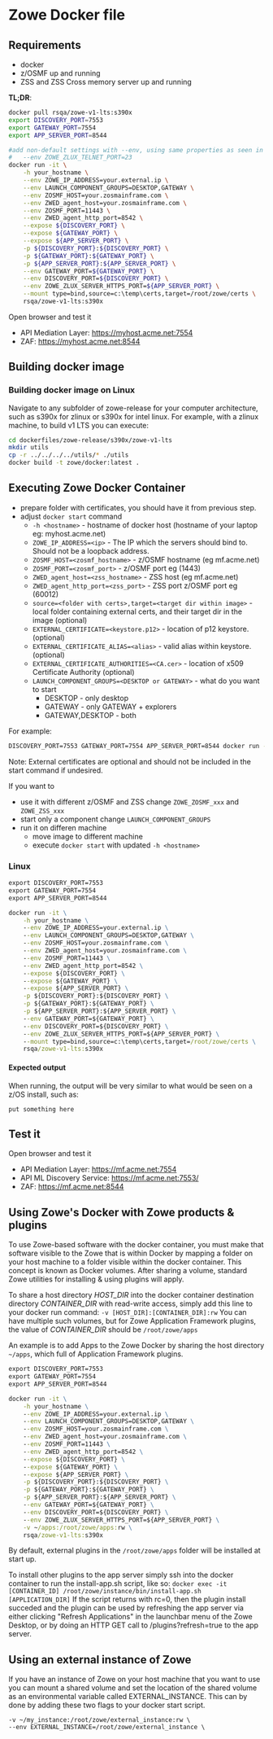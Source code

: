 # Zowe Docker file

## Requirements
 - docker
 - z/OSMF up and running
 - ZSS and ZSS Cross memory server up and running

**TL;DR**:
```sh
docker pull rsqa/zowe-v1-lts:s390x
export DISCOVERY_PORT=7553
export GATEWAY_PORT=7554
export APP_SERVER_PORT=8544

#add non-default settings with --env, using same properties as seen in instance.env
#   --env ZOWE_ZLUX_TELNET_PORT=23
docker run -it \
    -h your_hostname \
    --env ZOWE_IP_ADDRESS=your.external.ip \
    --env LAUNCH_COMPONENT_GROUPS=DESKTOP,GATEWAY \
    --env ZOSMF_HOST=your.zosmainframe.com \
    --env ZWED_agent_host=your.zosmainframe.com \
    --env ZOSMF_PORT=11443 \
    --env ZWED_agent_http_port=8542 \
    --expose ${DISCOVERY_PORT} \
    --expose ${GATEWAY_PORT} \
    --expose ${APP_SERVER_PORT} \
    -p ${DISCOVERY_PORT}:${DISCOVERY_PORT} \
    -p ${GATEWAY_PORT}:${GATEWAY_PORT} \
    -p ${APP_SERVER_PORT}:${APP_SERVER_PORT} \
    --env GATEWAY_PORT=${GATEWAY_PORT} \
    --env DISCOVERY_PORT=${DISCOVERY_PORT} \
    --env ZOWE_ZLUX_SERVER_HTTPS_PORT=${APP_SERVER_PORT} \
    --mount type=bind,source=c:\temp\certs,target=/root/zowe/certs \
    rsqa/zowe-v1-lts:s390x
```
Open browser and test it
 - API Mediation Layer: https://myhost.acme.net:7554
 - ZAF: https://myhost.acme.net:8544

## Building docker image
### Building docker image on Linux
Navigate to any subfolder of zowe-release for your computer architecture, such as s390x for zlinux or s390x for intel linux.
For example, with a zlinux machine, to build v1 LTS you can execute:
```sh
cd dockerfiles/zowe-release/s390x/zowe-v1-lts
mkdir utils
cp -r ../../../../utils/* ./utils
docker build -t zowe/docker:latest .
```

## Executing Zowe Docker Container 
 - prepare folder with certificates, you should have it from previous step.
 - adjust `docker start` command
   - `-h <hostname>` - hostname of docker host (hostname of your laptop eg: myhost.acme.net)
   - `ZOWE_IP_ADDRESS=<ip>` - The IP which the servers should bind to. Should not be a loopback address.
   - `ZOSMF_HOST=<zosmf_hostname>` - z/OSMF hostname (eg mf.acme.net)
   - `ZOSMF_PORT=<zosmf_port>` - z/OSMF port eg (1443)
   - `ZWED_agent_host=<zss_hostname>` - ZSS host (eg mf.acme.net)
   - `ZWED_agent_http_port=<zss_port>` - ZSS port z/OSMF port eg (60012)
   - `source=<folder with certs>,target=<target dir within image>` - local folder containing external certs, and their target dir in the image (optional)
   - `EXTERNAL_CERTIFICATE=<keystore.p12>` - location of p12 keystore. (optional)
   - `EXTERNAL_CERTIFICATE_ALIAS=<alias>` - valid alias within keystore. (optional)
   - `EXTERNAL_CERTIFICATE_AUTHORITIES=<CA.cer>` - location of x509 Certificate Authority (optional)
   - `LAUNCH_COMPONENT_GROUPS=<DESKTOP or GATEWAY>` - what do you want to start
     - DESKTOP - only desktop
     - GATEWAY - only GATEWAY + explorers
     - GATEWAY,DESKTOP - both 

For example:

```cmd
DISCOVERY_PORT=7553 GATEWAY_PORT=7554 APP_SERVER_PORT=8544 docker run -it -h your_hostname --env ZOWE_IP_ADDRESS=your.external.ip --env LAUNCH_COMPONENT_GROUPS=DESKTOP,GATEWAY --env ZOSMF_HOST=your.zosmainframe.com --env ZWED_agent_host=your.zosmainframe.com --env ZOSMF_PORT=11443 --env ZWED_agent_http_port=8542 --expose ${DISCOVERY_PORT} --expose ${GATEWAY_PORT} --expose ${APP_SERVER_PORT} -p ${DISCOVERY_PORT}:${DISCOVERY_PORT} -p ${GATEWAY_PORT}:${GATEWAY_PORT} -p ${APP_SERVER_PORT}:${APP_SERVER_PORT} --env GATEWAY_PORT=${GATEWAY_PORT} --env DISCOVERY_PORT=${DISCOVERY_PORT} --env ZOWE_ZLUX_SERVER_HTTPS_PORT=${APP_SERVER_PORT} --env EXTERNAL_CERTIFICATE=/root/zowe/ext_certs/my.keystore.p12 --env EXTERNAL_CERTIFICATE_ALIAS=alias --env EXTERNAL_CERTIFICATE_AUTHORITIES=/root/zowe/ext_certs/myCA.cer --mount type=bind,source=<folder with certs>,target=/root/zowe/ext_certs rsqa/zowe-v1-lts:s390x
```
Note: External certificates are optional and should not be included in the start command if undesired.

If you want to 
 - use it with different z/OSMF and ZSS change `ZOWE_ZOSMF_xxx` and `ZOWE_ZSS_xxx`
 - start only a component change `LAUNCH_COMPONENT_GROUPS`
 - run it on differen machine
    - move image to different machine
    -  execute `docker start` with updated `-h <hostname>`

### Linux
```cmd
export DISCOVERY_PORT=7553
export GATEWAY_PORT=7554
export APP_SERVER_PORT=8544

docker run -it \
    -h your_hostname \
    --env ZOWE_IP_ADDRESS=your.external.ip \
    --env LAUNCH_COMPONENT_GROUPS=DESKTOP,GATEWAY \
    --env ZOSMF_HOST=your.zosmainframe.com \
    --env ZWED_agent_host=your.zosmainframe.com \
    --env ZOSMF_PORT=11443 \
    --env ZWED_agent_http_port=8542 \
    --expose ${DISCOVERY_PORT} \
    --expose ${GATEWAY_PORT} \
    --expose ${APP_SERVER_PORT} \
    -p ${DISCOVERY_PORT}:${DISCOVERY_PORT} \
    -p ${GATEWAY_PORT}:${GATEWAY_PORT} \
    -p ${APP_SERVER_PORT}:${APP_SERVER_PORT} \
    --env GATEWAY_PORT=${GATEWAY_PORT} \
    --env DISCOVERY_PORT=${DISCOVERY_PORT} \
    --env ZOWE_ZLUX_SERVER_HTTPS_PORT=${APP_SERVER_PORT} \
    --mount type=bind,source=c:\temp\certs,target=/root/zowe/certs \
    rsqa/zowe-v1-lts:s390x
```

#### Expected output
When running, the output will be very similar to what would be seen on a z/OS install, such as:

```
put something here
```

## Test it
Open browser and test it
 - API Mediation Layer: https://mf.acme.net:7554
 - API ML Discovery Service: https://mf.acme.net:7553/
 - ZAF: https://mf.acme.net:8544

## Using Zowe's Docker with Zowe products & plugins
To use Zowe-based software with the docker container, you must make that software visible to the Zowe that is within Docker by mapping a folder on your host machine to a folder visible within the docker container.
This concept is known as Docker volumes. After sharing a volume, standard Zowe utilities for installing & using plugins will apply.

To share a host directory *HOST_DIR* into the docker container destination directory *CONTAINER_DIR* with read-write access, simply add this line to your docker run command: `-v [HOST_DIR]:[CONTAINER_DIR]:rw`
You can have multiple such volumes, but for Zowe Application Framework plugins, the value of *CONTAINER_DIR* should be `/root/zowe/apps`

An example is to add Apps to the Zowe Docker by sharing the host directory `~/apps`, which full of Application Framework plugins.

```cmd
export DISCOVERY_PORT=7553
export GATEWAY_PORT=7554
export APP_SERVER_PORT=8544

docker run -it \
    -h your_hostname \
    --env ZOWE_IP_ADDRESS=your.external.ip \
    --env LAUNCH_COMPONENT_GROUPS=DESKTOP,GATEWAY \
    --env ZOSMF_HOST=your.zosmainframe.com \
    --env ZWED_agent_host=your.zosmainframe.com \
    --env ZOSMF_PORT=11443 \
    --env ZWED_agent_http_port=8542 \
    --expose ${DISCOVERY_PORT} \
    --expose ${GATEWAY_PORT} \
    --expose ${APP_SERVER_PORT} \
    -p ${DISCOVERY_PORT}:${DISCOVERY_PORT} \
    -p ${GATEWAY_PORT}:${GATEWAY_PORT} \
    -p ${APP_SERVER_PORT}:${APP_SERVER_PORT} \
    --env GATEWAY_PORT=${GATEWAY_PORT} \
    --env DISCOVERY_PORT=${DISCOVERY_PORT} \
    --env ZOWE_ZLUX_SERVER_HTTPS_PORT=${APP_SERVER_PORT} \
	-v ~/apps:/root/zowe/apps:rw \
    rsqa/zowe-v1-lts:s390x
```

By default, external plugins in the ```/root/zowe/apps``` folder will be installed at start up.

To install other plugins to the app server simply ssh into the docker container to run the install-app.sh script, like so:
```docker exec -it [CONTAINER_ID] /root/zowe/instance/bin/install-app.sh [APPLICATION_DIR]```
If the script returns with rc=0, then the plugin install succeded and the plugin can be used by refreshing the app server via either clicking "Refresh Applications" in the launchbar menu of the Zowe Desktop, or by doing an HTTP GET call to /plugins?refresh=true to the app server.

## Using an external instance of Zowe
If you have an instance of Zowe on your host machine that you want to use you can mount a shared volume and set the location of the shared volume as an environmental variable called EXTERNAL_INSTANCE. This can by done by adding these two flags to your docker start script.

```
-v ~/my_instance:/root/zowe/external_instance:rw \
--env EXTERNAL_INSTANCE=/root/zowe/external_instance \
```
